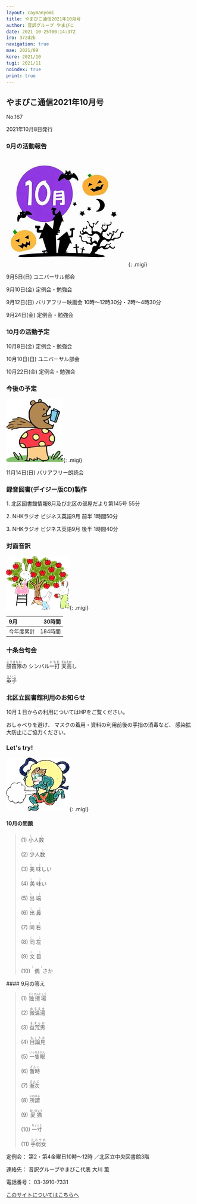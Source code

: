 ```yaml
---
layout: caymanyomi
title: やまびこ通信2021年10月号
author: 音訳グループ やまびこ
date: 2021-10-25T00:14:37Z
iro: 372d2b
navigation: true
mae: 2021/09
kore: 2021/10
tugi: 2021/11
noindex: true
print: true
---
```



## <span data-dur="4.21" data-begin="2.750" id="xmri_0001" markdown="1">やまびこ通信2021年10月号</span>

<span data-dur="2.551" data-begin="6.960" id="xmri_0002" markdown="1">No.167</span>

<span data-dur="5.578" data-begin="9.511" id="xmri_0003" markdown="1">2021年10月8日発行</span>


### <span data-dur="3.245" data-begin="20.114" id="xmri_0006" markdown="1">9月の活動報告</span>

![cut1](media/10/cut1.png){: .migi}

<span data-dur="1.894" data-begin="25.209" id="xmri_0008" markdown="1">9月5日(日)</span>
<span data-dur="2.504" data-begin="27.103" id="xmri_0009" markdown="1">ユニバーサル部会</span>

<span data-dur="1.887" data-begin="29.607" id="xmri_000A" markdown="1">9月10日(金)</span>
<span data-dur="2.986" data-begin="31.494" id="xmri_000B" markdown="1">定例会・勉強会</span>

<span data-dur="2.173" data-begin="34.480" id="xmri_000C" markdown="1">9月12日(日)</span>
<span data-dur="6.292" data-begin="36.653" id="xmri_000D" markdown="1">バリアフリー映画会 10時～12時30分・2時～4時30分</span>

<span data-dur="2.236" data-begin="42.945" id="xmri_000E" markdown="1">9月24日(金)</span>
<span data-dur="4.386" data-begin="45.181" id="xmri_000F" markdown="1">定例会・勉強会</span>


### <span data-dur="3.251" data-begin="49.567" id="xmri_0010" markdown="1">10月の活動予定</span>

<span data-dur="2.024" data-begin="52.818" id="xmri_0011" markdown="1">10月8日(金)</span>
<span data-dur="2.986" data-begin="54.842" id="xmri_0012" markdown="1">定例会・勉強会</span>

<span data-dur="2.054" data-begin="57.828" id="xmri_0013" markdown="1">10月10日(日)</span>
<span data-dur="2.504" data-begin="59.882" id="xmri_0014" markdown="1">ユニバーサル部会</span>

<span data-dur="2.391" data-begin="62.386" id="xmri_0015" markdown="1">10月22日(金)</span>
<span data-dur="4.386" data-begin="64.777" id="xmri_0016" markdown="1">定例会・勉強会</span>


### <span data-dur="2.63" data-begin="69.163" id="xmri_0017" markdown="1">今後の予定</span>

![cut2](media/10/cut2.png){: .migi}

<span data-dur="2.516" data-begin="73.643" id="xmri_0019" markdown="1">11月14日(日)</span>
<span data-dur="4.183" data-begin="76.159" id="xmri_001A" markdown="1">バリアフリー朗読会</span>


### <span data-dur="4.728" data-begin="80.342" id="xmri_001B" markdown="1">録音図書(デイジー版CD)製作</span>



<span data-dur="0.815" data-begin="86.689" id="xmri_001D" markdown="1">1. </span>
<span data-dur="5.546" data-begin="87.504" id="xmri_001E" markdown="1">北区図書館情報8月及び北区の部屋だより第145号</span>
<span data-dur="2.196" data-begin="93.050" id="xmri_001F" markdown="1">55分</span>

<span data-dur="0.704" data-begin="95.246" id="xmri_0020" markdown="1">2. </span>
<span data-dur="3.916" data-begin="95.950" id="xmri_0021" markdown="1">NHKラジオ ビジネス英語9月 前半</span>
<span data-dur="2.601" data-begin="99.866" id="xmri_0022" markdown="1">1時間50分</span>

<span data-dur="0.871" data-begin="102.467" id="xmri_0023" markdown="1">3. </span>
<span data-dur="3.883" data-begin="103.338" id="xmri_0024" markdown="1">NHKラジオ ビジネス英語9月 後半</span>
<span data-dur="4.067" data-begin="107.221" id="xmri_0025" markdown="1">1時間40分</span>


### <span data-dur="2.666" data-begin="111.288" id="xmri_0026" markdown="1">対面音訳</span>

![cut3](media/10/cut3.png){: .migi}

<span data-dur="0.972" data-begin="115.804" id="xmri_0028" markdown="1">9月</span>|<span data-dur="2.27" data-begin="116.776" id="xmri_0029" markdown="1">30時間</span>
|:---|---:|
<span data-dur="1.59" data-begin="119.046" id="xmri_002A" markdown="1">今年度累計</span>|<span data-dur="4.079" data-begin="120.636" id="xmri_002B" markdown="1">184時間</span>


### <span data-dur="2.768" data-begin="124.715" id="xmri_002C" markdown="1">十条台句会</span>

<span data-dur="9.306" data-begin="127.483" id="xmri_002D" markdown="1"><ruby>鼓笛隊<rp>(</rp><rt>こてきたい</rt><rp>)</rp></ruby>の シンバル<ruby>一打<rp>(</rp><rt>いちだ</rt><rp>)</rp>
 </ruby><ruby>天<rp>(</rp><rt>てん</rt><rp>)</rp></ruby><ruby>高<rp>(</rp><rt>たか</rt><rp>)</rp></ruby>し</span>


<span data-dur="3.257" data-begin="136.789" id="xmri_002E" markdown="1" class="haigo"><ruby>英子<rp>(</rp><rt>えいこ</rt><rp>)</rp></ruby></span>


### <span data-dur="4.024" data-begin="140.046" id="xmri_002F" markdown="1">北区立図書館利用のお知らせ</span>

<span data-dur="5.976" data-begin="144.070" id="xmri_0030" markdown="1">10月１日からの利用についてはHPをご覧ください。</span>

<span data-dur="1.452" data-begin="150.046" id="xmri_0031" markdown="1">おしゃべりを避け、</span>
<span data-dur="4.362" data-begin="151.498" id="xmri_0032" markdown="1">マスクの着用・資料の利用前後の手指の消毒など、</span>
<span data-dur="5.044" data-begin="155.860" id="xmri_0033" markdown="1">感染拡大防止にご協力ください。</span>


### <span data-dur="2.449" data-begin="161.404" id="xmri_0035" markdown="1">Let's try!</span>

![cut4](media/10/cut4.png){: .migi}


#### <span data-dur="2.799" data-begin="165.703" id="xmri_0037" markdown="1">10月の問題</span>





<blockquote markdown="1">
(1) <ruby>小人数<rp>(</rp><rt>（　　　）</rt><rp>)</rp></ruby>

(2) <ruby>少人数<rp>(</rp><rt>（　　　）</rt><rp>)</rp></ruby>

(3) <ruby>美味<rp>(</rp><rt>（　　　）</rt><rp>)</rp></ruby>しい

(4) <ruby>美味<rp>(</rp><rt>（　　　）</rt><rp>)</rp></ruby>い

(5) <ruby>出端<rp>(</rp><rt>（　　　）</rt><rp>)</rp></ruby>

(6) <ruby>出鼻<rp>(</rp><rt>（　　　）</rt><rp>)</rp></ruby>

(7) <ruby>同右<rp>(</rp><rt>（　　　）</rt><rp>)</rp></ruby>

(8) <ruby>同左<rp>(</rp><rt>（　　　）</rt><rp>)</rp></ruby>

(9) <ruby>文目<rp>(</rp><rt>（　　　）</rt><rp>)</rp></ruby>

(10) <ruby>偶<rp>(</rp><rt>（　　　）</rt><rp>)</rp></ruby>さか


</blockquote>
#### <span data-dur="2.644" data-begin="173.027" id="xmri_0039" markdown="1">9月の答え</span>

<blockquote markdown="1">
<span data-dur="1.178" data-begin="175.671" id="xmri_003A" markdown="1">(1) </span>
<span data-dur="2.56" data-begin="176.849" id="xmri_003B" markdown="1"><ruby>独擅場<rp>(</rp><rt>どくせんじょう</rt><rp>)</rp></ruby></span>

<span data-dur="1.017" data-begin="179.409" id="xmri_003C" markdown="1">(2) </span>
<span data-dur="2.308" data-begin="180.426" id="xmri_003D" markdown="1"><ruby>微温湯<rp>(</rp><rt>ぬるまゆ</rt><rp>)</rp></ruby></span>

<span data-dur="1.144" data-begin="182.734" id="xmri_003E" markdown="1">(3) </span>
<span data-dur="2.262" data-begin="183.878" id="xmri_003F" markdown="1"><ruby>益荒男<rp>(</rp><rt>ますらお</rt><rp>)</rp></ruby></span>

<span data-dur="1.118" data-begin="186.140" id="xmri_0040" markdown="1">(4) </span>
<span data-dur="2.263" data-begin="187.258" id="xmri_0041" markdown="1"><ruby>目論見<rp>(</rp><rt>もくろみ</rt><rp>)</rp></ruby></span>

<span data-dur="1.046" data-begin="189.521" id="xmri_0042" markdown="1">(5) </span>
<span data-dur="2.443" data-begin="190.567" id="xmri_0043" markdown="1"><ruby>一隻眼<rp>(</rp><rt>いっせきがん</rt><rp>)</rp></ruby></span>

<span data-dur="1.177" data-begin="193.010" id="xmri_0044" markdown="1">(6) </span>
<span data-dur="2.171" data-begin="194.187" id="xmri_0045" markdown="1"><ruby>暫時<rp>(</rp><rt>ざんじ</rt><rp>)</rp></ruby></span>

<span data-dur="1.17" data-begin="196.358" id="xmri_0046" markdown="1">(7) </span>
<span data-dur="2.153" data-begin="197.528" id="xmri_0047" markdown="1"><ruby>漸次<rp>(</rp><rt>ぜんじ</rt><rp>)</rp></ruby></span>

<span data-dur="1.211" data-begin="199.681" id="xmri_0048" markdown="1">(8) </span>
<span data-dur="2.181" data-begin="200.892" id="xmri_0049" markdown="1"><ruby>所謂<rp>(</rp><rt>いわゆる</rt><rp>)</rp></ruby></span>

<span data-dur="1.197" data-begin="203.073" id="xmri_004A" markdown="1">(9) </span>
<span data-dur="2.248" data-begin="204.270" id="xmri_004B" markdown="1"><ruby>愛猫<rp>(</rp><rt>あいびょう</rt><rp>)</rp></ruby></span>

<span data-dur="1.137" data-begin="206.518" id="xmri_004C" markdown="1">(10) </span>
<span data-dur="2.165" data-begin="207.655" id="xmri_004D" markdown="1"><ruby>一寸<rp>(</rp><rt>ちょっと</rt><rp>)</rp></ruby></span>

<span data-dur="1.434" data-begin="209.820" id="xmri_004E" markdown="1">(11) </span>
<span data-dur="2.258" data-begin="211.254" id="xmri_004F" markdown="1"><ruby>手弱女<rp>(</rp><rt>たおやめ</rt><rp>)</rp></ruby></span>

</blockquote>


<span data-dur="1.205" data-begin="213.512" id="xmri_0050" markdown="1">定例会：</span>
<span data-dur="3.237" data-begin="214.717" id="xmri_0051" markdown="1">第2・第4金曜日10時～12時</span>
<span data-dur="3.048" data-begin="217.954" id="xmri_0052" markdown="1">／北区立中央図書館3階</span>  

<span data-dur="1.318" data-begin="221.002" id="xmri_0053" markdown="1">連絡先：</span>
<span data-dur="3.965" data-begin="222.320" id="xmri_0054" markdown="1">音訳グループやまびこ代表 大川 薫</span>  

<span data-dur="1.409" data-begin="226.285" id="xmri_0055" markdown="1">電話番号：</span>
<span data-dur="4.305" data-begin="227.694" id="xmri_0056" markdown="1">03-3910-7331</span>  

<a data-dur="5.93" data-begin="231.999" id="xmri_0057" markdown="1" href="mailto:ymbk2016ml@gmail.com?Subject=やまびこウェブサイトについて">このサイトについてはこちらへ</a>


